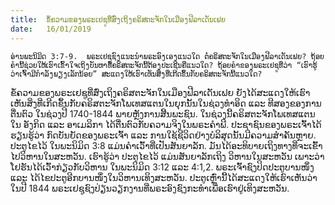 ```yaml
---
title:  ຂໍ້ຄວາມຂອງພຣະເຢຊູທີ່ສົ່ງເຖິງຄຣິສຕະຈັກໃນເມືອງຟີລາເດັນເຟຍ
date:   16/01/2019
---
```


`ອ່ານພະນິມິດ 3:7-9.  ພຣະເຢຊູຊົງແນະນໍາພຣະອົງເອງແນວໃດ ຕໍ່ຄຣິສຕະຈັກໃນເມືອງຟີລາເດັນເຟຍ? ຖ້ອຍຄໍານີ້ຊ່ວຍໃຫ້ເຮົາເຂົ້າໃຈເຖິງບັນຫາທີ່ຄຣິສຕະຈັກນີ້ຕ້ອງປະເຊີນຄືແນວໃດ? ຖ້ອຍຄໍາຂອງພຣະເຢຊູທີ່ວ່າ “ເຮົາຮູ້ວ່າເຈົ້າມີກຳລັງພຽງເລັກນ້ອຍ” ສະແດງໃຫ້ເຮົາເຫັນສິ່ງທີ່ເກີດຂຶ້ນກັບຄຣິສຕະຈັກນີ້ແນວໃດ?`

ຂໍ້ຄວາມຂອງພຣະເຢຊູທີ່ສົ່ງເຖິງຄຣິສຕະຈັກໃນເມືອງຟີລາເດັນເຟຍ ຍັງໄດ້ສະແດງໃຫ້ເຮົາເຫັນສິ່ງທີ່ເກີດຂຶ້ນກັບຄຣິສຕະຈັກໂພເທສແຕນໃນຍຸກນັ້ນໃນຊ່ວງທໍາອິດ ແລະ ທີສອງຂອງການຕື່ນຕົວ ໃນຊ່ວງປີ 1740-1844 ພາຍຫຼັງການສີ້ນພະຊົນ. ໃນຊ່ວງນີ້ຄຣິສຕະຈັກໂພເທສແຕນໃນ ອັງກິດ ແລະ ອາເມລິກາ ໄດ້ຕື່ນຕົວກັບຄວາມຈິງໃນພຣະຄໍາພີ. ປະຊາຊົນຂອງພຣະເຈົ້າໄດ້ຮຽນຮູ້ວ່າ ກົດບັນຍັດຂອງພຣະເຈົ້າ ແລະ ການໃຊ້ຊີວິດຢ່າງບໍລິສຸດນັ້ນມີຄວາມສໍາຄັນຫຼາຍ. ປະຕູໄຂໄວ້ ໃນພະນິມິດ 3:8 ແມ່ນຄໍາເວົ້າທີ່ເປັນສັນຍາລັກ. ມັນໄດ້ອະທິບາຍເຖິງທາງທີ່ຈະເຂົ້າໄປວິຫານໃນສະຫວັນ. ເຮົາຮູ້ວ່າ ປະຕູໄຂໄວ້ ແມ່ນສັນຍາລັກເຖິງ ວິຫານໃນສະຫວັນ ເພາະວ່າໂຢຮັນໄດ້ເວົ້າກ່ຽວກັບວິຫານ ໃນພະນິມິດ 3:12 ແລະ 4:1,2. ພຣະເຈົ້າຊົງປິດປະຕູບານໜຶ່ງ ແລະ ໄດ້ໄຂປະຕູອີກບານໜຶ່ງໃນວິຫານເທິງສະຫວັນ. ປະຕູເຫຼົ່ານີ້ໄດ້ສະແດງໃຫ້ເຮົາເຫັນວ່າ ໃນປີ 1844 ພຣະເຢຊູຊົງປ່ຽນວຽກງານທີ່ພຣະອົງຊົງກະທໍາເພື່ອເຮົາຢູ່ເທິງສະຫວັນ.